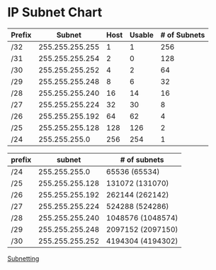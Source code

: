# IP Subnet Chart

|Prefix| Subnet|	Host	|Usable| # of Subnets|
|------|----------|-----|-------|-----------|
|/32	|255.255.255.255	|1	|1|256|
|/31	|255.255.255.254	|2	|0|128|
|/30	|255.255.255.252	|4	|2|64|
|/29	|255.255.255.248	|8	 |6|32|
|/28	|255.255.255.240	|16	|14|16|
|/27	|255.255.255.224	|32	|30|8|
|/26	|255.255.255.192	|64	|62|4|
|/25	|255.255.255.128	|128	|126|2|
|/24	|255.255.255.0	|256	|254|1|


|prefix| subnet| # of subnets|
|-------|------|-------------|
|/24	|255.255.255.0	|65536 (65534)	|
|/25	|255.255.255.128	|131072 (131070)	|
|/26	|255.255.255.192	|262144 (262142)	|
|/27	|255.255.255.224	|524288 (524286)|
|/28	|255.255.255.240	|1048576 (1048574)	|
|/29	|255.255.255.248	|2097152 (2097150)|
|/30	|255.255.255.252	|4194304 (4194302)|


[Subnetting](https://github.com/Lethalz/LethalZet/blob/main/202108162217/README.md)
